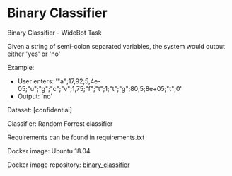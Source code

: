 # Binary Classifier
Binary Classifier - WideBot Task

Given a string of semi-colon separated variables, the system would output either 'yes' or 'no'

Example:
- User enters: '"a";17,92;5,4e-05;"u";"g";"c";"v";1,75;"f";"t";1;"t";"g";80;5;8e+05;"t";0'
- Output: 'no'

Dataset: [confidential]

Classifier: Random Forrest classifier

Requirements can be found in requirements.txt

Docker image: Ubuntu 18.04

Docker image repository: [binary_classifier](https://hub.docker.com/repository/docker/pavlysz/binary_classifier_production)